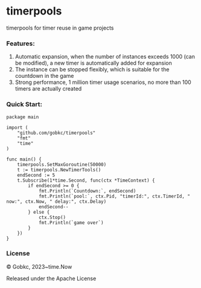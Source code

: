 # timerpools
timerpools for timer reuse in game projects

### Features:

1. Automatic expansion, when the number of instances exceeds 1000 (can be modified), a new timer is automatically added for expansion
2. The instance can be stopped flexibly, which is suitable for the countdown in the game
3. Strong performance, 1 million timer usage scenarios, no more than 100 timers are actually created

### Quick Start:

````
package main

import (
	"github.com/gobkc/timerpools"
	"fmt"
	"time"
)

func main() {
	timerpools.SetMaxGoroutine(50000)
	t := timerpools.NewTimerTools()
    endSecond := 5
	t.Subscribe(1*time.Second, func(ctx *TimeContext) {
        if endSecond >= 0 {
            fmt.Println(`Countdown:`, endSecond)
            fmt.Println(`pool:`, ctx.Pid, "timerId:", ctx.TimerId, " now:", ctx.Now, " delay:", ctx.Delay)
            endSecond--
        } else {
            ctx.Stop()
            fmt.Println(`game over`)
        }
	})
}
````


### License
© Gobkc, 2023~time.Now

Released under the Apache License